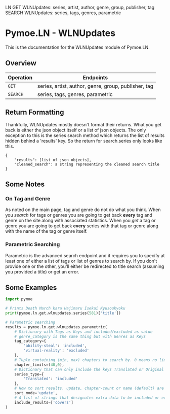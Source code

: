 LN
GET
    WLNUpdates: series, artist, author, genre, group, publisher, tag
SEARCH
    WLNUpdates: series, tags, genres, parametric

# Pymoe.LN - WLNUpdates

This is the documentation for the WLNUpdates module of Pymoe.LN.

## Overview

| Operation  | Endpoints  |
| ---------- | -------------------------------------- |
| `GET`  | series, artist, author, genre, group, publisher, tag |
| `SEARCH`   | series, tags, genres, parametric |

## Return Formatting

Thankfully, WLNUpdates mostly doesn't format their returns. What you get back is either the json object itself or a list of json objects. The only exception to this is the series search method which returns the list of results hidden behind a 'results' key. So the return for search.series only looks like this.

```
{
    "results": [list of json objects],
    "cleaned_search": a string representing the cleaned search title
}
```

## Some Notes

### On Tag and Genre

As noted on the main page, tag and genre do not do what you think. When you *search* for tags or genres you are going to get back **every** tag and genre on the site along with associated statistics. When you *get* a tag or genre you are going to get back **every** series with that tag or genre along with the name of the tag or genre itself.

### Parametric Searching

Parametric is the advanced search endpoint and it requires you to specify at least one of either a list of tags or list of genres to search by. If you don't provide one or the other, you'll either be redirected to title search (assuming you provided a title) or get an error.

## Some Examples

```python
import pymoe

# Prints Death March kara Hajimaru Isekai Kyusoukyoku
print(pymoe.ln.get.wlnupdates.series(581)['title'])

# Parametric searching
results = pymoe.ln.get.wlnupdates.parametric(
    # Dictionary with Tags as Keys and included/excluded as value
    # genre_category is the same thing but with Genres as Keys
    tag_category={
        'ability-steal': 'included', 
        'virtual-reality': 'excluded'
    },
    # Tuple containing (min, max) chapters to search by. 0 means no limit.
    chapter_limits=(40,0),
    # Dictionary that can only include the keys Translated or Original English Language with value Included/Excluded
    series_type={
        'Translated': 'included'
    },
    # How to sort results. update, chapter-count or name (default) are possible. 
    sort_mode='update',
    # A list of strings that designates extra data to be included or excluded from the results. This adds cover links to the results.
    include_results=['covers']
)
```